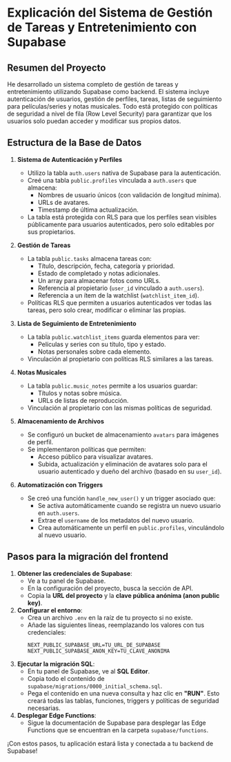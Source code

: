 # Explicación del Sistema de Gestión de Tareas y Entretenimiento con Supabase

## Resumen del Proyecto
He desarrollado un sistema completo de gestión de tareas y entretenimiento utilizando Supabase como backend. El sistema incluye autenticación de usuarios, gestión de perfiles, tareas, listas de seguimiento para películas/series y notas musicales. Todo está protegido con políticas de seguridad a nivel de fila (Row Level Security) para garantizar que los usuarios solo puedan acceder y modificar sus propios datos.

## Estructura de la Base de Datos
1.  **Sistema de Autenticación y Perfiles**
    *   Utilizo la tabla `auth.users` nativa de Supabase para la autenticación.
    *   Creé una tabla `public.profiles` vinculada a `auth.users` que almacena:
        *   Nombres de usuario únicos (con validación de longitud mínima).
        *   URLs de avatares.
        *   Timestamp de última actualización.
    *   La tabla está protegida con RLS para que los perfiles sean visibles públicamente para usuarios autenticados, pero solo editables por sus propietarios.

2.  **Gestión de Tareas**
    *   La tabla `public.tasks` almacena tareas con:
        *   Título, descripción, fecha, categoría y prioridad.
        *   Estado de completado y notas adicionales.
        *   Un array para almacenar fotos como URLs.
        *   Referencia al propietario (`user_id` vinculado a `auth.users`).
        *   Referencia a un ítem de la watchlist (`watchlist_item_id`).
    *   Políticas RLS que permiten a usuarios autenticados ver todas las tareas, pero solo crear, modificar o eliminar las propias.

3.  **Lista de Seguimiento de Entretenimiento**
    *   La tabla `public.watchlist_items` guarda elementos para ver:
        *   Películas y series con su título, tipo y estado.
        *   Notas personales sobre cada elemento.
    *   Vinculación al propietario con políticas RLS similares a las tareas.

4.  **Notas Musicales**
    *   La tabla `public.music_notes` permite a los usuarios guardar:
        *   Títulos y notas sobre música.
        *   URLs de listas de reproducción.
    *   Vinculación al propietario con las mismas políticas de seguridad.

5.  **Almacenamiento de Archivos**
    *   Se configuró un bucket de almacenamiento `avatars` para imágenes de perfil.
    *   Se implementaron políticas que permiten:
        *   Acceso público para visualizar avatares.
        *   Subida, actualización y eliminación de avatares solo para el usuario autenticado y dueño del archivo (basado en su `user_id`).

6.  **Automatización con Triggers**
    *   Se creó una función `handle_new_user()` y un trigger asociado que:
        *   Se activa automáticamente cuando se registra un nuevo usuario en `auth.users`.
        *   Extrae el `username` de los metadatos del nuevo usuario.
        *   Crea automáticamente un perfil en `public.profiles`, vinculándolo al nuevo usuario.

## Pasos para la migración del frontend

1.  **Obtener las credenciales de Supabase**:
    *   Ve a tu panel de Supabase.
    *   En la configuración del proyecto, busca la sección de API.
    *   Copia la **URL del proyecto** y la **clave pública anónima (anon public key)**.
2.  **Configurar el entorno**:
    *   Crea un archivo `.env` en la raíz de tu proyecto si no existe.
    *   Añade las siguientes líneas, reemplazando los valores con tus credenciales:
        ```
        NEXT_PUBLIC_SUPABASE_URL=TU_URL_DE_SUPABASE
        NEXT_PUBLIC_SUPABASE_ANON_KEY=TU_CLAVE_ANONIMA
        ```
3.  **Ejecutar la migración SQL**:
    *   En tu panel de Supabase, ve al **SQL Editor**.
    *   Copia todo el contenido de `supabase/migrations/0000_initial_schema.sql`.
    *   Pega el contenido en una nueva consulta y haz clic en **"RUN"**. Esto creará todas las tablas, funciones, triggers y políticas de seguridad necesarias.
4. **Desplegar Edge Functions**:
   * Sigue la documentación de Supabase para desplegar las Edge Functions que se encuentran en la carpeta `supabase/functions`.

¡Con estos pasos, tu aplicación estará lista y conectada a tu backend de Supabase!
